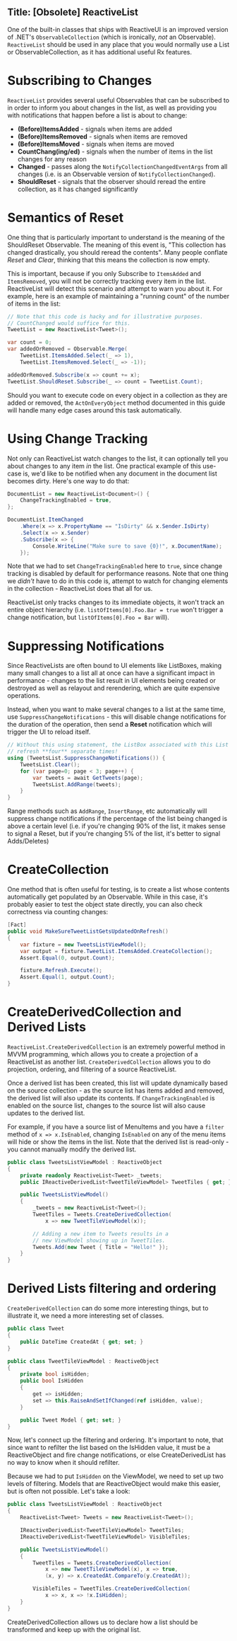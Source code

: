 Title: [Obsolete] ReactiveList
---

One of the built-in classes that ships with ReactiveUI is an improved version of .NET's `ObservableCollection` (which is ironically, *not* an Observable). `ReactiveList` should be used in any place that you would normally use a List or ObservableCollection, as it has additional useful Rx features.

# Subscribing to Changes

`ReactiveList` provides several useful Observables that can be subscribed to in order to inform you about changes in the list, as well as providing you with notifications that happen before a list is about to change:

* **(Before)ItemsAdded** - signals when items are added
* **(Before)ItemsRemoved** - signals when items are removed
* **(Before)ItemsMoved** - signals when items are moved
* **CountChang(ing/ed)** - signals when the number of items in the list
  changes for any reason
* **Changed** - passes along the `NotifyCollectionChangedEventArgs` from all
  changes (i.e. is an Observable version of `NotifyCollectionChanged`).
* **ShouldReset** - signals that the observer should reread the entire
  collection, as it has changed significantly

# Semantics of Reset

One thing that is particularly important to understand is the meaning of the ShouldReset Observable. The meaning of this event is, "This collection has changed drastically, you should reread the contents". Many people conflate *Reset* and *Clear*, thinking that this means the collection is now empty.

This is important, because if you only Subscribe to `ItemsAdded` and `ItemsRemoved`, you will not be correctly tracking every item in the list. ReactiveList will detect this scenario and attempt to warn you about it. For example, here is an example of maintaining a "running count" of the number of
items in the list:

```cs
// Note that this code is hacky and for illustrative purposes.
// CountChanged would suffice for this.
TweetList = new ReactiveList<Tweet>();

var count = 0;
var addedOrRemoved = Observable.Merge(
    TweetList.ItemsAdded.Select(_ => 1),
    TweetList.ItemsRemoved.Select(_ => -1));

addedOrRemoved.Subscribe(x => count += x);
TweetList.ShouldReset.Subscribe(_ => count = TweetList.Count);
```

Should you want to execute code on every object in a collection as they are added or removed, the `ActOnEveryObject` method documented in this guide will handle many edge cases around this task automatically.

# Using Change Tracking

Not only can ReactiveList watch changes to the list, it can optionally tell you about changes to any item *in* the list. One practical example of this use-case is, we'd like to be notified when any document in the document list becomes dirty. Here's one way to do that:

```cs
DocumentList = new ReactiveList<Document>() {
    ChangeTrackingEnabled = true,
};

DocumentList.ItemChanged
    .Where(x => x.PropertyName == "IsDirty" && x.Sender.IsDirty)
    .Select(x => x.Sender)
    .Subscribe(x => {
        Console.WriteLine("Make sure to save {0}!", x.DocumentName);
    });
```

Note that we had to set `ChangeTrackingEnabled` here to `true`, since change tracking is disabled by default for performance reasons. Note that one thing we *didn't* have to do in this code is, attempt to watch for changing elements in the collection - ReactiveList does that all for us.

ReactiveList only tracks changes to its immediate objects, it won't track an entire object hierarchy (i.e. `listOfItems[0].Foo.Bar = true` won't trigger a change notification, but `listOfItems[0].Foo = Bar` will).

# Suppressing Notifications

Since ReactiveLists are often bound to UI elements like ListBoxes, making many small changes to a list all at once can have a significant impact in performance - changes to the list result in UI elements being created or destroyed as well as relayout and rerendering, which are quite expensive
operations.

Instead, when you want to make several changes to a list at the same time, use `SuppressChangeNotifications` - this will disable change notifications for the duration of the operation, then send a **Reset** notification which will trigger the UI to reload itself.

```cs
// Without this using statement, the ListBox associated with this List would
// refresh **four** separate times!
using (TweetsList.SuppressChangeNotifications()) {
    TweetsList.Clear();
    for (var page=0; page < 3; page++) {
        var tweets = await GetTweets(page);
        TweetsList.AddRange(tweets);
    }
}
```

Range methods such as `AddRange`, `InsertRange`, etc automatically will suppress change notifications if the percentage of the list being changed is above a certain level (i.e. if you're changing 90% of the list, it makes sense to signal a Reset, but if you're changing 5% of the list, it's better to signal Adds/Deletes)

# CreateCollection

One method that is often useful for testing, is to create a list whose contents automatically get populated by an Observable. While in this case, it's probably easier to test the object state directly, you can also check correctness via counting changes:

```cs
[Fact]
public void MakeSureTweetListGetsUpdatedOnRefresh()
{
    var fixture = new TweetsListViewModel();
    var output = fixture.TweetList.ItemsAdded.CreateCollection();
    Assert.Equal(0, output.Count);

    fixture.Refresh.Execute();
    Assert.Equal(1, output.Count);
}
```

# CreateDerivedCollection and Derived Lists

`ReactiveList.CreateDerivedCollection` is an extremely powerful method in MVVM programming, which allows you to create a projection of a ReactiveList as another list. `CreateDerivedCollection` allows you to do projection, ordering, and filtering of a source ReactiveList.

Once a derived list has been created, this list will update dynamically based on the source collection - as the source list has items added and removed, the derived list will also update its contents. If `ChangeTrackingEnabled` is enabled on the source list, changes to the source list will also cause updates to the derived list.

For example, if you have a source list of MenuItems and you have a `filter` method of `x => x.IsEnabled`, changing `IsEnabled` on any of the menu items will hide or show the items in the list.  Note that the derived list is read-only - you cannot manually modify the derived list.

```cs
public class TweetsListViewModel : ReactiveObject
{
    private readonly ReactiveList<Tweet> _tweets;
    public IReactiveDerivedList<TweetTileViewModel> TweetTiles { get; }

    public TweetsListViewModel()
    {
        _tweets = new ReactiveList<Tweet>();
        TweetTiles = Tweets.CreateDerivedCollection(
            x => new TweetTileViewModel(x));

        // Adding a new item to Tweets results in a 
        // new ViewModel showing up in TweetTiles.
        Tweets.Add(new Tweet { Title = "Hello!" });
    }
}
```

# Derived Lists filtering and ordering
`CreateDerivedCollection` can do some more interesting things, but to illustrate it, we need a more interesting set of classes.

```cs
public class Tweet 
{
    public DateTime CreatedAt { get; set; }
}

public class TweetTileViewModel : ReactiveObject
{
    private bool isHidden;
    public bool IsHidden 
    {
        get => isHidden;
        set => this.RaiseAndSetIfChanged(ref isHidden, value);
    }

    public Tweet Model { get; set; }
}
```

Now, let's connect up the filtering and ordering. It's important to note, that since want to refilter the list based on the IsHidden value, it must be a ReactiveObject and fire change notifications, or else CreateDerivedList has no way to know when it should refilter.

Because we had to put `IsHidden` on the ViewModel, we need to set up two levels of filtering. Models that are ReactiveObject would make this easier, but is often not possible. Let's take a look:

```cs
public class TweetsListViewModel : ReactiveObject
{
    ReactiveList<Tweet> Tweets = new ReactiveList<Tweet>();

    IReactiveDerivedList<TweetTileViewModel> TweetTiles;
    IReactiveDerivedList<TweetTileViewModel> VisibleTiles;

    public TweetsListViewModel()
    {
        TweetTiles = Tweets.CreateDerivedCollection(
            x => new TweetTileViewModel(x), x => true,
            (x, y) => x.CreatedAt.CompareTo(y.CreatedAt));

        VisibleTiles = TweetTiles.CreateDerivedCollection(
            x => x, x => !x.IsHidden);
    }
}
```

CreateDerivedCollection allows us to declare how a list should be transformed and keep up with the original list.